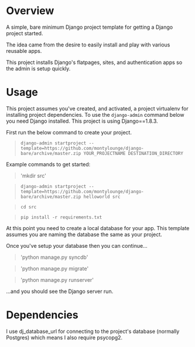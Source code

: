 

# Overview

A simple, bare minimum Django project template for getting a Django project started. 

The idea came from the desire to easily install and play with various reusable apps.

This project installs Django's flatpages, sites, and authentication apps so the admin is setup quickly.


# Usage

This project assumes you've created, and activated, a project virtualenv for installing project dependencies. To use the `django-admin` command below you need Django installed. This project is using Django==1.8.3.

First run the below command to create your project.

> `django-admin startproject --template=https://github.com/montylounge/django-bare/archive/master.zip YOUR_PROJECTNAME DESTINATION_DIRECTORY`

Example commands to get started:

> 'mkdir src'

> `django-admin startproject --template=https://github.com/montylounge/django-bare/archive/master.zip helloworld src`

> `cd src`

> `pip install -r requirements.txt`

At this point you need to create a local database for your app. This template assumes you are naming the database the same as your project.

Once you've setup your database then you can continue...

> 'python manage.py syncdb'

> 'python manage.py migrate' 

> 'python manage.py runserver'

...and you should see the Django server run.


# Dependencies

I use dj_database_url for connecting to the project's database (normally Postgres) which means I also require psycopg2.





